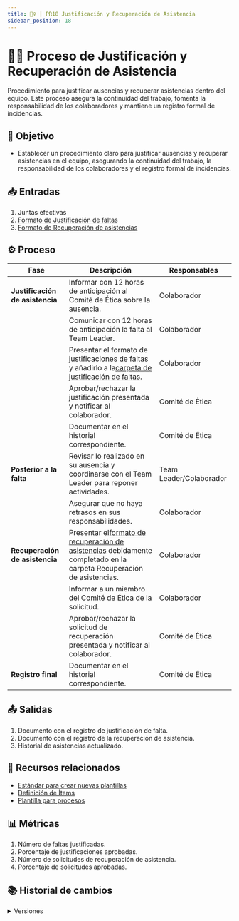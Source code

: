 ```yaml
---
title: 👯‍♀️ | PR18 Justificación y Recuperación de Asistencia
sidebar_position: 18
---
```

# 👯‍♀️ Proceso de Justificación y Recuperación de Asistencia

Procedimiento para justificar ausencias y recuperar asistencias dentro del equipo. Este proceso asegura la continuidad del trabajo, fomenta la responsabilidad de los colaboradores y mantiene un registro formal de incidencias.

## 🎯 Objetivo

- Establecer un procedimiento claro para justificar ausencias y recuperar asistencias en el equipo, asegurando la continuidad del trabajo, la responsabilidad de los colaboradores y el registro formal de incidencias.

## 📥 Entradas

1. Juntas efectivas
2. [Formato de Justificación de faltas](https://docs.google.com/document/d/1iaZjdpeGxCJ-D3fAqPj4vEzI2uxdseNqC2Qj9vblE5I/edit?usp=sharing)
3. [Formato de Recuperación de asistencias](https://docs.google.com/document/d/1ITy1mSxYEbpZlgPr5B6GFSGERKHlTQCQpj8v0V6gz6g/edit?usp=sharing)

## ⚙️ Proceso


| Fase                             | Descripción                                                                                                                                                                                                               | Responsables            |
| -------------------------------- | -------------------------------------------------------------------------------------------------------------------------------------------------------------------------------------------------------------------------- | ----------------------- |
| **Justificación de asistencia** | Informar con 12 horas de anticipación al Comité de Ética sobre la ausencia.                                                                                                                                             | Colaborador             |
|                                  | Comunicar con 12 horas de anticipación la falta al Team Leader.                                                                                                                                                           | Colaborador             |
|                                  | Presentar el formato de justificaciones de faltas y añadirlo a la[carpeta de justificación de faltas](https://drive.google.com/drive/folders/1XTXSAhKDnb3mBSdOwFK179TPhYcSdHsi?usp=drive_link).                          | Colaborador             |
|                                  | Aprobar/rechazar la justificación presentada y notificar al colaborador.                                                                                                                                                  | Comité de Ética       |
|                                  | Documentar en el historial correspondiente.                                                                                                                                                                                | Comité de Ética       |
| **Posterior a la falta**         | Revisar lo realizado en su ausencia y coordinarse con el Team Leader para reponer actividades.                                                                                                                             | Team Leader/Colaborador |
|                                  | Asegurar que no haya retrasos en sus responsabilidades.                                                                                                                                                                    | Colaborador             |
| **Recuperación de asistencia**  | Presentar el[formato de recuperación de asistencias](https://docs.google.com/document/d/1ITy1mSxYEbpZlgPr5B6GFSGERKHlTQCQpj8v0V6gz6g/edit?usp=sharing) debidamente completado en la carpeta Recuperación de asistencias. | Colaborador             |
|                                  | Informar a un miembro del Comité de Ética de la solicitud.                                                                                                                                                               | Colaborador             |
|                                  | Aprobar/rechazar la solicitud de recuperación presentada y notificar al colaborador.                                                                                                                                      | Comité de Ética       |
| **Registro final**               | Documentar en el historial correspondiente.                                                                                                                                                                                | Comité de Ética       |

## 📤 Salidas

1. Documento con el registro de justificación de falta.
2. Documento con el registro de la recuperación de asistencia.
3. Historial de asistencias actualizado.

## 📎 Recursos relacionados

- [Estándar para crear nuevas plantillas](/docs/next/standards/estandar-plantillas)
- [Definición de Ítems](/docs/next/procesos/PR2-definicion-items)
- [Plantilla para procesos](/docs/next/plantillas/plantilla-procesos)

## 📊 Métricas

1. Número de faltas justificadas.
2. Porcentaje de justificaciones aprobadas.
3. Número de solicitudes de recuperación de asistencia.
4. Porcentaje de solicitudes aprobadas.

## 📚 Historial de cambios

<details>
  <summary>Versiones</summary>


| **Tipo de versión** | **Descripción**                                                | **Fecha**  | **Colaborador**                                                |
| -------------------- | --------------------------------------------------------------- | ---------- | -------------------------------------------------------------- |
| **1.0**              | Creación del proceso de justificación de faltas               | 23/02/2025 | Nicolas Hood, Daniel Queijeiro, Ángel Ramírez, Diego Fuentes |
| **1.1**              | Agregar plantilla al proceso de justificación de faltas        | 03/03/2025 | Nicolas Hood                                                   |
| **2.0**              | Agregar la recuperación de asistencia                          | 04/03/2025 | Nicolas Hood, Hiram Mendoza                                    |
| **2.1**              | Refactorización                                                | 18/04/2025 | Diego Fuentes                                                  |
| **2.3**              | Correcciones PMC                                                | 22/04/2025 | Juan Pablo Chávez Leal                                        |
| **2.4**              | Implementar acciones correctivas                                | 28/04/2025 | Max Toscano                                                    |
| **3.0**              | Juntar procesos de justificación y recuperación de asistencia | 11/05/2025 | Valeria Zúñiga                                               |

</details>
